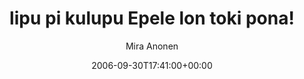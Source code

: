 ---
title: 'lipu pi kulupu Epele lon toki pona!'
posts: 8
hash: 't552'
author: 'Mira Anonen'
date: 2006-09-30T17:41:00+00:00
sources:
  - http://forums.tokipona.org/viewtopic.php%3Ft=552.html
---
